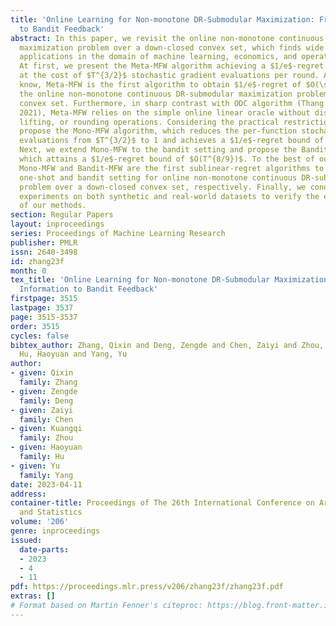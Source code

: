```yaml
---
title: 'Online Learning for Non-monotone DR-Submodular Maximization: From Full Information
  to Bandit Feedback'
abstract: In this paper, we revisit the online non-monotone continuous DR-submodular
  maximization problem over a down-closed convex set, which finds wide real-world
  applications in the domain of machine learning, economics, and operations research.
  At first, we present the Meta-MFW algorithm achieving a $1/e$-regret of $O(\sqrt{T})$
  at the cost of $T^{3/2}$ stochastic gradient evaluations per round. As far as we
  know, Meta-MFW is the first algorithm to obtain $1/e$-regret of $O(\sqrt{T})$ for
  the online non-monotone continuous DR-submodular maximization problem over a down-closed
  convex set. Furthermore, in sharp contrast with ODC algorithm (Thang $&$ Srivastav,
  2021), Meta-MFW relies on the simple online linear oracle without discretization,
  lifting, or rounding operations. Considering the practical restrictions, we then
  propose the Mono-MFW algorithm, which reduces the per-function stochastic gradient
  evaluations from $T^{3/2}$ to 1 and achieves a $1/e$-regret bound of $O(T^{4/5})$.
  Next, we extend Mono-MFW to the bandit setting and propose the Bandit-MFW algorithm
  which attains a $1/e$-regret bound of $O(T^{8/9})$. To the best of our knowledge,
  Mono-MFW and Bandit-MFW are the first sublinear-regret algorithms to explore the
  one-shot and bandit setting for online non-monotone continuous DR-submodular maximization
  problem over a down-closed convex set, respectively. Finally, we conduct numerical
  experiments on both synthetic and real-world datasets to verify the effectiveness
  of our methods.
section: Regular Papers
layout: inproceedings
series: Proceedings of Machine Learning Research
publisher: PMLR
issn: 2640-3498
id: zhang23f
month: 0
tex_title: 'Online Learning for Non-monotone DR-Submodular Maximization: From Full
  Information to Bandit Feedback'
firstpage: 3515
lastpage: 3537
page: 3515-3537
order: 3515
cycles: false
bibtex_author: Zhang, Qixin and Deng, Zengde and Chen, Zaiyi and Zhou, Kuangqi and
  Hu, Haoyuan and Yang, Yu
author:
- given: Qixin
  family: Zhang
- given: Zengde
  family: Deng
- given: Zaiyi
  family: Chen
- given: Kuangqi
  family: Zhou
- given: Haoyuan
  family: Hu
- given: Yu
  family: Yang
date: 2023-04-11
address:
container-title: Proceedings of The 26th International Conference on Artificial Intelligence
  and Statistics
volume: '206'
genre: inproceedings
issued:
  date-parts:
  - 2023
  - 4
  - 11
pdf: https://proceedings.mlr.press/v206/zhang23f/zhang23f.pdf
extras: []
# Format based on Martin Fenner's citeproc: https://blog.front-matter.io/posts/citeproc-yaml-for-bibliographies/
---
```

